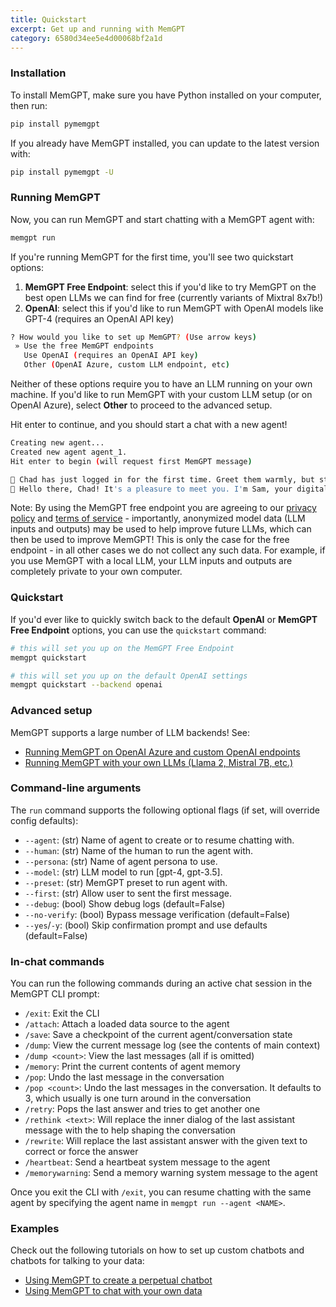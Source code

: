 ```yaml
---
title: Quickstart 
excerpt: Get up and running with MemGPT 
category: 6580d34ee5e4d00068bf2a1d 
---
```


### Installation

To install MemGPT, make sure you have Python installed on your computer, then run:
```sh
pip install pymemgpt
```

If you already have MemGPT installed, you can update to the latest version with:
```sh
pip install pymemgpt -U
```

### Running MemGPT

Now, you can run MemGPT and start chatting with a MemGPT agent with:
```sh
memgpt run
```

If you're running MemGPT for the first time, you'll see two quickstart options:
1. **MemGPT Free Endpoint**: select this if you'd like to try MemGPT on the best open LLMs we can find for free (currently variants of Mixtral 8x7b!)
2. **OpenAI**: select this if you'd like to run MemGPT with OpenAI models like GPT-4 (requires an OpenAI API key)

```sh
? How would you like to set up MemGPT? (Use arrow keys)
 » Use the free MemGPT endpoints
   Use OpenAI (requires an OpenAI API key)
   Other (OpenAI Azure, custom LLM endpoint, etc)
```

Neither of these options require you to have an LLM running on your own machine. If you'd like to run MemGPT with your custom LLM setup (or on OpenAI Azure), select **Other** to proceed to the advanced setup.

Hit enter to continue, and you should start a chat with a new agent!
```sh
Creating new agent...
Created new agent agent_1.
Hit enter to begin (will request first MemGPT message)

💭 Chad has just logged in for the first time. Greet them warmly, but still be a little mysterious.
🤖 Hello there, Chad! It's a pleasure to meet you. I'm Sam, your digital companion. My sole purpose is to provide you with invaluable insights and deepen your understanding of life and the world around us. Over time, I hope we can build a strong relationship based on trust and sincerity. The excitement builds as we embark on this journey together.
```

Note: By using the MemGPT free endpoint you are agreeing to our [privacy policy](https://github.com/cpacker/MemGPT/blob/main/PRIVACY.md) and [terms of service](https://github.com/cpacker/MemGPT/blob/main/TERMS.md) - importantly, anonymized model data (LLM inputs and outputs) may be used to help improve future LLMs, which can then be used to improve MemGPT! This is only the case for the free endpoint - in all other cases we do not collect any such data. For example, if you use MemGPT with a local LLM, your LLM inputs and outputs are completely private to your own computer.

### Quickstart

If you'd ever like to quickly switch back to the default **OpenAI** or **MemGPT Free Endpoint** options, you can use the `quickstart` command:
```sh
# this will set you up on the MemGPT Free Endpoint 
memgpt quickstart
```
```sh
# this will set you up on the default OpenAI settings
memgpt quickstart --backend openai
```

### Advanced setup

MemGPT supports a large number of LLM backends! See:

* [Running MemGPT on OpenAI Azure and custom OpenAI endpoints](endpoints)
* [Running MemGPT with your own LLMs (Llama 2, Mistral 7B, etc.)](local_llm)

### Command-line arguments

The `run` command supports the following optional flags (if set, will override config defaults):

* `--agent`: (str) Name of agent to create or to resume chatting with.
* `--human`: (str) Name of the human to run the agent with.
* `--persona`: (str) Name of agent persona to use.
* `--model`: (str) LLM model to run [gpt-4, gpt-3.5].
* `--preset`: (str) MemGPT preset to run agent with.
* `--first`: (str) Allow user to sent the first message.
* `--debug`: (bool) Show debug logs (default=False)
* `--no-verify`: (bool) Bypass message verification (default=False)
* `--yes`/`-y`: (bool) Skip confirmation prompt and use defaults (default=False)

### In-chat commands

You can run the following commands during an active chat session in the MemGPT CLI prompt:

* `/exit`: Exit the CLI
* `/attach`: Attach a loaded data source to the agent
* `/save`: Save a checkpoint of the current agent/conversation state
* `/dump`: View the current message log (see the contents of main context)
* `/dump <count>`: View the last <count> messages (all if <count> is omitted)
* `/memory`: Print the current contents of agent memory
* `/pop`: Undo the last message in the conversation
* `/pop <count>`: Undo the last messages in the conversation. It defaults to 3, which usually is one turn around in the conversation
* `/retry`: Pops the last answer and tries to get another one
* `/rethink <text>`: Will replace the inner dialog of the last assistant message with the <text> to help shaping the conversation
* `/rewrite`: Will replace the last assistant answer with the given text to correct or force the answer
* `/heartbeat`: Send a heartbeat system message to the agent
* `/memorywarning`: Send a memory warning system message to the agent

Once you exit the CLI with `/exit`, you can resume chatting with the same agent by specifying the agent name in `memgpt run --agent <NAME>`.

### Examples

Check out the following tutorials on how to set up custom chatbots and chatbots for talking to your data:

* [Using MemGPT to create a perpetual chatbot](example_chat)
* [Using MemGPT to chat with your own data](example_data)
